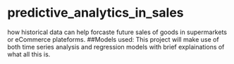 # predictive_analytics_in_sales
how historical data can help forcaste future sales of goods in supermarkets or eCommerce plateforms. 
##Models used: 
This project will make use of both time series analysis and regression models with brief explainations
of what all this is. 
